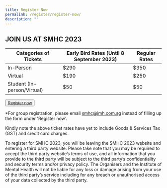 ```yaml
---
title: Register Now
permalink: /register/register-now/
description: ""
---
```

## JOIN US AT SMHC 2023


| Categories of Tickets | Early Bird Rates (Until 8 September 2023) | Regular Rates |
| -------- | -------- | -------- |
| In-Person     | $290     | $350     |
| Virtual     | $190     | $250     |
| Student (In-person/Virtual)     | $50     | $50     |


<button class="my-button"><a href="https://events.miceneurol.com/singapore-mental-health-conference-2023/register/Site/Register">Register now</a></button>

*For group registration, please email smhc@imh.com.sg instead of filling up the form under 'Register now'.

Kindly note the above ticket rates have yet to include Goods &amp; Services Tax (GST) and credit card charges. 

To register for SMHC 2023, you will be leaving the SMHC 2023 website and entering a third party website. Please take note that you may be required to accept the third party website’s terms of use, and all information that you provide to the third party will be subject to the third party’s confidentiality and security terms and/or privacy policy. The Organisers and the Institute of Mental Health will not be liable for any loss or damage arising from your use of the third party’s service including for any breach or unauthorised access of your data collected by the third party.